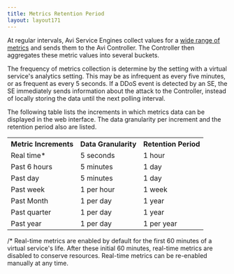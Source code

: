 ```yaml
---
title: Metrics Retention Period
layout: layout171
---
```

At regular intervals, Avi Service Engines collect values for a <a href="/docs/17.1/metrics-list">wide range of metrics</a> and sends them to the Avi Controller. The Controller then aggregates these metric values into several buckets.

The frequency of metrics collection is determine by the setting with a virtual service's analytics setting. This may be as infrequent as every five minutes, or as frequent as every 5 seconds. If a DDoS event is detected by an SE, the SE immediately sends information about the attack to the Controller, instead of locally storing the data until the next polling interval.

The following table lists the increments in which metrics data can be displayed in the web interface. The data granularity per increment and the retention period also are listed.
<table class="myTable table table-bordered table-hover">  
<tbody>         
<tr>    
<th>Metric Increments
</th>
<th> Data Granularity
</th>
<th> Retention Period
</th>
</tr>
<tr>    
<td>Real time*</td>
<td>   5 seconds</td>
<td>     1 hour</td>
</tr>
<tr>    
<td>Past 6 hours</td>
<td>   5 minutes</td>
<td>     1 day</td>
</tr>
<tr>    
<td>Past day</td>
<td>   5 minutes</td>
<td>     1 day</td>
</tr>
<tr>    
<td>Past week</td>
<td>   1 per hour</td>
<td>     1 week</td>
</tr>
<tr>    
<td>Past Month</td>
<td>   1 per day</td>
<td>     1 year</td>
</tr>
<tr>    
<td>Past quarter</td>
<td>   1 per day</td>
<td>     1 year</td>
</tr>
<tr>    
<td>Past year</td>
<td>   1 per day</td>
<td>     1 per year</td>
</tr>
</tbody>
</table>  

 

/* Real-time metrics are enabled by default for the first 60 minutes of a virtual service's life. After these initial 60 minutes, real-time metrics are disabled to conserve resources. Real-time metrics can be re-enabled manually at any time.
